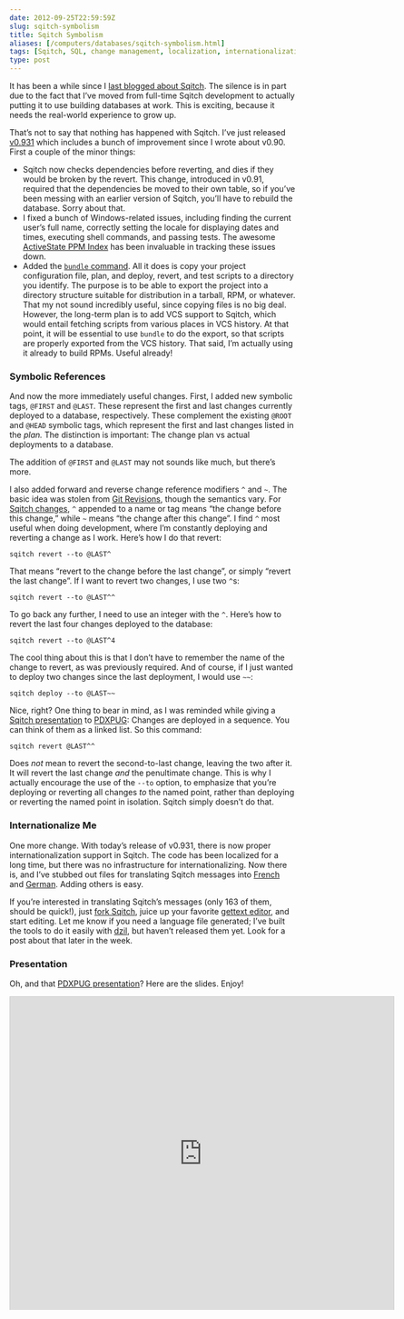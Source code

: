 ```yaml
--- 
date: 2012-09-25T22:59:59Z
slug: sqitch-symbolism
title: Sqitch Symbolism
aliases: [/computers/databases/sqitch-symbolism.html]
tags: [Sqitch, SQL, change management, localization, internationalization]
type: post
---
```


<p>It has been a while since I <a href="/computers/databases/sqitch-depend-on-it.html">last blogged about Sqitch</a>. The silence is in part due to the fact that I’ve moved from full-time Sqitch development to actually putting it to use building databases at work. This is exciting, because it needs the real-world experience to grow up.</p>

<p>That’s not to say that nothing has happened with Sqitch. I’ve just released <a href="https://metacpan.org/release/DWHEELER/App-Sqitch-0.931/">v0.931</a> which includes a bunch of improvement since I wrote about v0.90. First a couple of the minor things:</p>

<ul>
<li>Sqitch now checks dependencies before reverting, and dies if they would be broken by the revert. This change, introduced in v0.91, required that the dependencies be moved to their own table, so if you’ve been messing with an earlier version of Sqitch, you’ll have to rebuild the database. Sorry about that.</li>
<li>I fixed a bunch of Windows-related issues, including finding the current user’s full name, correctly setting the locale for displaying dates and times, executing shell commands, and passing tests. The awesome <a href="http://code.activestate.com/ppm/App-Sqitch/">ActiveState PPM Index</a> has been invaluable in tracking these issues down.</li>
<li>Added the <a href="https://metacpan.org/module/sqitch-bundle"><code>bundle</code> command</a>. All it does is copy your project configuration file, plan, and deploy, revert, and test scripts to a directory you identify. The purpose is to be able to export the project into a directory structure suitable for distribution in a tarball, RPM, or whatever. That my not sound incredibly useful, since copying files is no big deal. However, the long-term plan is to add VCS support to Sqitch, which would entail fetching scripts from various places in VCS history. At that point, it will be essential to use <code>bundle</code> to do the export, so that scripts are properly exported from the VCS history. That said, I’m actually using it already to build RPMs. Useful already!</li>
</ul>


<h3>Symbolic References</h3>

<p>And now the more immediately useful changes. First, I added new symbolic tags,  <code>@FIRST</code> and <code>@LAST</code>. These represent the first and last changes currently deployed to a database, respectively. These complement the existing <code>@ROOT</code> and <code>@HEAD</code> symbolic tags, which represent the first and last changes listed in the <em>plan.</em> The distinction is important: The change plan vs actual deployments to a database.</p>

<p>The addition of <code>@FIRST</code> and <code>@LAST</code> may not sounds like much, but there’s more.</p>

<p>I also added forward and reverse change reference modifiers <code>^</code> and <code>~</code>. The basic idea was stolen from <a href="http://git-scm.com/docs/gitrevisions">Git Revisions</a>, though the semantics vary. For <a href="https://metacpan.org/module/sqitchchanges">Sqitch changes</a>, <code>^</code> appended to a name or tag means “the change before this change,” while <code>~</code> means “the change after this change”. I find <code>^</code> most useful when doing development, where I’m constantly deploying and reverting a change as I work. Here’s how I do that revert:</p>

<pre><code>sqitch revert --to @LAST^
</code></pre>

<p>That means “revert to the change before the last change”, or simply “revert the last change”. If I want to revert two changes, I use two <code>^</code>s:</p>

<pre><code>sqitch revert --to @LAST^^
</code></pre>

<p>To go back any further, I need to use an integer with the <code>^</code>. Here’s how to revert the last four changes deployed to the database:</p>

<pre><code>sqitch revert --to @LAST^4
</code></pre>

<p>The cool thing about this is that I don’t have to remember the name of the change to revert, as was previously required. And of course, if I just wanted to deploy two changes since the last deployment, I would use <code>~~</code>:</p>

<pre><code>sqitch deploy --to @LAST~~
</code></pre>

<p>Nice, right? One thing to bear in mind, as I was reminded while giving a <a href="https://www.slideshare.net/justatheory/sane-sql-change-management-with-sqitch">Sqitch presentation</a> to <a href="http://pdxpug.wordpress.com/2012/09/07/pdxpug-september-meeting-coming-up/">PDXPUG</a>: Changes are deployed in a sequence. You can think of them as a linked list. So this command:</p>

<pre><code>sqitch revert @LAST^^
</code></pre>

<p>Does <em>not</em> mean to revert the second-to-last change, leaving the two after it. It will revert the last change <em>and</em> the penultimate change. This is why I actually encourage the use of the <code>--to</code> option, to emphasize that you’re deploying or reverting all changes <em>to</em> the named point, rather than deploying or reverting the named point in isolation. Sqitch simply doesn’t do that.</p>

<h3>Internationalize Me</h3>

<p>One more change. With today’s release of v0.931, there is now proper internationalization support in Sqitch. The code has been localized for a long time, but there was no infrastructure for internationalizing. Now there is, and I’ve stubbed out files for translating Sqitch messages into <a href="https://github.com/theory/sqitch/blob/master/po/fr.po">French</a> and <a href="https://github.com/theory/sqitch/blob/master/po/de.po">German</a>. Adding others is easy.</p>

<p>If you’re interested in translating Sqitch’s messages (only 163 of them, should be quick!), just <a href="https://github.com/theory/sqitch/">fork Sqitch</a>, juice up your favorite <a href="http://www.google.com/search?q=gettext+editor">gettext editor</a>, and start editing. Let me know if you need a language file generated; I’ve built the tools to do it easily with <a href="http://dzil.org/">dzil</a>, but haven’t released them yet. Look for a post about that later in the week.</p>

<h3>Presentation</h3>

<p>Oh, and that <a href="http://pdxpug.wordpress.com/2012/09/07/pdxpug-september-meeting-coming-up/">PDXPUG presentation</a>? Here are the slides. Enjoy!</p>

<iframe src="https://www.slideshare.net/slideshow/embed_code/14459486" width="676" height="551" frameborder="0" marginwidth="0" marginheight="0" scrolling="no" style="border:1px solid #CCC;border-width:1px 1px 0;margin-bottom:5px" allowfullscreen> </iframe>
